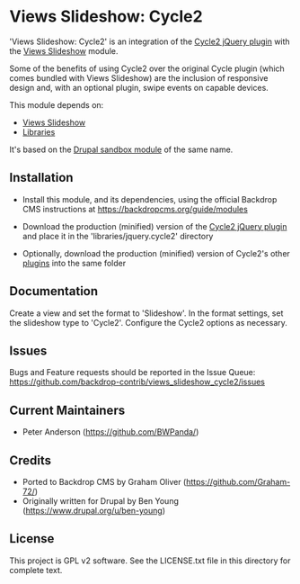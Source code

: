 Views Slideshow: Cycle2
=======================

'Views Slideshow: Cycle2' is an integration of the
[Cycle2 jQuery plugin](http://jquery.malsup.com/cycle2/) with the
[Views Slideshow](https://backdropcms.org/project/views_slideshow) module.

Some of the benefits of using Cycle2 over the original Cycle plugin (which comes
bundled with Views Slideshow) are the inclusion of responsive design and, with
an optional plugin, swipe events on capable devices.

This module depends on:

- [Views Slideshow](https://backdropcms.org/project/views_slideshow)
- [Libraries](https://backdropcms.org/project/libraries)

It's based on the
[Drupal sandbox module](https://www.drupal.org/sandbox/BenYoung/1832338) of the
same name.

Installation
------------

- Install this module, and its dependencies, using the official Backdrop CMS
  instructions at https://backdropcms.org/guide/modules

- Download the production (minified) version of the
  [Cycle2 jQuery plugin](http://malsup.github.io/min/jquery.cycle2.min.js) and
  place it in the 'libraries/jquery.cycle2' directory

- Optionally, download the production (minified) version of Cycle2's other
  [plugins](http://jquery.malsup.com/cycle2/download/) into the same folder

Documentation
-------------

Create a view and set the format to 'Slideshow'. In the format settings, set the
slideshow type to 'Cycle2'. Configure the Cycle2 options as necessary.

Issues
------

Bugs and Feature requests should be reported in the Issue Queue:
https://github.com/backdrop-contrib/views_slideshow_cycle2/issues

Current Maintainers
-------------------

- Peter Anderson (https://github.com/BWPanda/)

Credits
-------

- Ported to Backdrop CMS by Graham Oliver (https://github.com/Graham-72/)
- Originally written for Drupal by Ben Young
  (https://www.drupal.org/u/ben-young)

License
-------

This project is GPL v2 software. See the LICENSE.txt file in this directory for
complete text.

